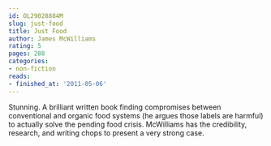 ```yaml
---
id: OL29028884M
slug: just-food
title: Just Food
author: James McWilliams
rating: 5
pages: 288
categories:
- non-fiction
reads:
- finished_at: '2011-05-06'
---
```

Stunning. A brilliant written book finding compromises between conventional and organic food systems (he argues those labels are harmful) to actually solve the pending food crisis. McWilliams has the credibility, research, and writing chops to present a very strong case.
